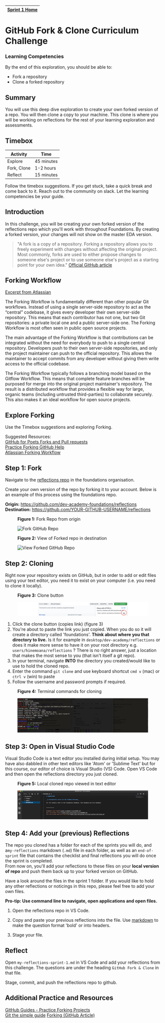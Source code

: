 [Sprint 1 Home](README.md)|
---| 

# GitHub Fork & Clone Curriculum Challenge

### Learning Competencies
By the end of this exploration, you should be able to:

- Fork a repository 
- Clone a forked repository

## Summary
You will use this deep dive exploration to create your own forked version of a repo. You will then clone a copy to your machine. This clone is where you will be working on reflections for the rest of your learning exploration and assessments. 


## Timebox

Activity | Time|
------------|----------|
Explore | 45 minutes 
Fork, Clone | 1-2 hours
Reflect | 15 minutes |

Follow the timebox suggestions. If you get stuck, take a quick break and come back to it. Reach out to the community on slack. Let the learning competencies be your guide.

## Introduction 

In this challenge, you will be creating your own forked version of the reflections repo which you'll work with throughout Foundations. By creating a forked version, your changes will not show on the master EDA version.

> "A fork is a copy of a repository. Forking a repository allows you to freely experiment with changes without affecting the original project.  
Most commonly, forks are used to either propose changes to someone else's project or to use someone else's project as a starting point for your own idea." [Official GitHub article](https://help.github.com/articles/fork-a-repo/)

## Forking Workflow 

[Excerpt from Atlassian](https://www.atlassian.com/git/tutorials/comparing-workflows/forking-workflow)  

The Forking Workflow is fundamentally different than other popular Git workflows. Instead of using a single server-side repository to act as the “central” codebase, it gives every developer their own server-side repository. This means that each contributor has not one, but two Git repositories: a private local one and a public server-side one. The Forking Workflow is most often seen in public open source projects.

The main advantage of the Forking Workflow is that contributions can be integrated without the need for everybody to push to a single central repository. Developers push to their own server-side repositories, and only the project maintainer can push to the official repository. This allows the maintainer to accept commits from any developer without giving them write access to the official codebase.

The Forking Workflow typically follows a branching model based on the Gitflow Workflow. This means that complete feature branches will be purposed for merge into the original project maintainer's repository. The result is a distributed workflow that provides a flexible way for large, organic teams (including untrusted third-parties) to collaborate securely. This also makes it an ideal workflow for open source projects.

## Explore Forking 

Use the Timebox suggestions and exploring Forking. 

Suggested Resources:  
[GitHub for Poets Forks and Pull requests](https://www.youtube.com/watch?v=_NrSWLQsDL4)      
[Practice Forking GitHub Help](https://help.github.com/articles/fork-a-repo/)      
[Atlassian Forking Workflow](https://www.atlassian.com/git/tutorials/comparing-workflows/forking-workflow)    


## Step 1: Fork
Navigate to the [reflections repo](https://github.com/dev-academy-foundations/reflections) in the foundations organisation.

Create your own version of the repo by forking it to your account. Below is an example of this process using the foundations repo.  

__Origin:__ https://github.com/dev-academy-foundations/reflections  
__Destination:__ https://github.com/YOUR-GITHUB-USERNAME/reflections 

<figure>
  <figcaption>
    <p><strong>Figure 1:</strong> Fork Repo from origin</p>
  </figcaption>
  <img src="/resources/images/github_1_original.png" alt="Fork GitHub Repo"><br>
</figure>


<figure>
  <figcaption>
    <p><strong>Figure 2:</strong> View of Forked repo in destination </p>
  </figcaption>
  <img src="/resources/images/github_3_forked.png" alt="View Forked GitHub Repo"><br>
</figure>


## Step 2: Cloning
Right now your repository exists on GitHub, but in order to add or edit files using your text editor, you need it to exist on your computer (i.e. you need to clone it locally). 

<figure>
  <figcaption>
    <p><strong>Figure 3:</strong> Clone button </p>
  </figcaption>
  <img src="/resources/images/github_4_clone_button.png" alt="gitHub clone button"><br>
</figure>


1. Click the clone button (copies link) (figure 3)
2. You're about to paste the link you just copied. When you do so it will create a directory called 'foundations'. __Think about where you that directory to live.__  Is it for example in `desktop/dev-academy/reflections` or does it make more sense to have it on your root directory e.g. `users/hinemoana/reflections` ? There is no right answer, just a location that makes the most sense to you (that isn't itself a git repo).
3. In your terminal, navigate __INTO__ the directory you created/would like to use to hold the cloned repo.
4. Enter the command `git clone` and use keyboard shortcut `cmd v` (mac) or `ctrl v` (win) to paste
5. Follow the username and password prompts if required.

<figure>
  <figcaption>
    <p><strong>Figure 4:</strong> Terminal commands for cloning </p>
  </figcaption>
  <img src="/resources/images/github_5_git_clone_terminal.png" alt="gitHub terminal clone commands"><br>
</figure>

## Step 3: Open in Visual Studio Code
Visual Studio Code is a text editor you installed during initial setup. You may have also dabbled in other text editors like 'Atom' or 'Sublime Text' but for this course, our editor of choice is Visual Studio (VS) Code. Open VS Code and then open the reflections directory you just cloned.

<figure>
  <figcaption>
    <p><strong>Figure 5:</strong> Local cloned repo viewed in text editor </p>
  </figcaption>
  <img src="/resources/images/github_6_clone_open_visual_studio.png" alt="local repo in terminal"><br>
</figure>


## Step 4: Add your (previous) Reflections 
The repo you cloned has a folder for each of the sprints you will do, and a`my-reflections` markdown (`.md`) file in each folder, as well as an `end-of-sprint` file that contains the checklist and final reflections you will do once the sprint is completed.  
From now on, you'll add your reflections to these files on your __local version of repo__ and push them back up to your forked version on GitHub.  

Have a look around the files in the sprint 1 folder. If you would like to hold any other reflections or noticings in this repo, please feel free to add your own files.

__Pro-tip: Use command line to navigate, open applications and open files.__

1. Open the reflections repo in VS Code. 

2. Copy and paste your previous reflections into the file. Use [markdown](https://github.com/adam-p/markdown-here/wiki/Markdown-Cheatsheet) to make the question format 'bold' or into headers.  
3. Stage your file. 

## Reflect
Open `my-reflections-sprint-1.md` in VS Code and add your reflections from this challenge. The questions are under the heading `GitHub Fork & Clone` in that file.

Stage, commit, and push the reflections repo to github.

## Additional Practice and Resources
[GitHub Guides - Practice Forking Projects](https://guides.github.com/activities/forking/)  
[Git the simple guide](http://rogerdudler.github.io/git-guide/)
[Forking (GitHub Article)](https://help.github.com/articles/fork-a-repo/)

